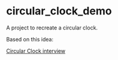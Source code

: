 # circular_clock_demo

A project to recreate a circular clock.


Based on this idea:

[Circular Clock interview](https://www.reddit.com/r/FlutterDev/comments/j7g985/interview_questions_for_flutter/)

